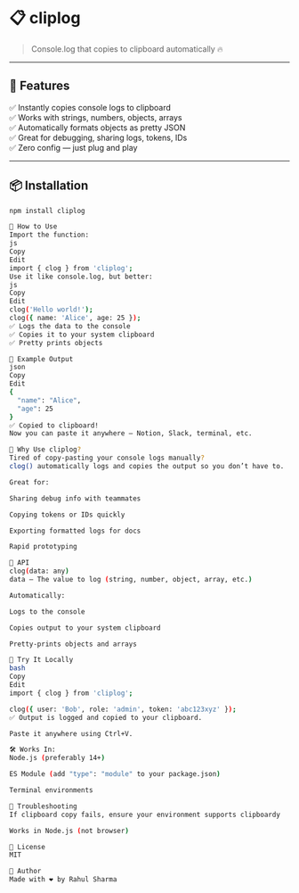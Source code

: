 # 📋 cliplog

> Console.log that copies to clipboard automatically 🔥

---

## 🚀 Features

✅ Instantly copies console logs to clipboard  
✅ Works with strings, numbers, objects, arrays  
✅ Automatically formats objects as pretty JSON  
✅ Great for debugging, sharing logs, tokens, IDs  
✅ Zero config — just plug and play

---

## 📦 Installation

```bash
npm install cliplog

📖 How to Use
Import the function:
js
Copy
Edit
import { clog } from 'cliplog';
Use it like console.log, but better:
js
Copy
Edit
clog('Hello world!');
clog({ name: 'Alice', age: 25 });
✅ Logs the data to the console
✅ Copies it to your system clipboard
✅ Pretty prints objects

📂 Example Output
json
Copy
Edit
{
  "name": "Alice",
  "age": 25
}
✅ Copied to clipboard!
Now you can paste it anywhere — Notion, Slack, terminal, etc.

📌 Why Use cliplog?
Tired of copy-pasting your console logs manually?
clog() automatically logs and copies the output so you don’t have to.

Great for:

Sharing debug info with teammates

Copying tokens or IDs quickly

Exporting formatted logs for docs

Rapid prototyping

🔧 API
clog(data: any)
data — The value to log (string, number, object, array, etc.)

Automatically:

Logs to the console

Copies output to your system clipboard

Pretty-prints objects and arrays

🧪 Try It Locally
bash
Copy
Edit
import { clog } from 'cliplog';

clog({ user: 'Bob', role: 'admin', token: 'abc123xyz' });
✅ Output is logged and copied to your clipboard.

Paste it anywhere using Ctrl+V.

🛠️ Works In:
Node.js (preferably 14+)

ES Module (add "type": "module" to your package.json)

Terminal environments

🐛 Troubleshooting
If clipboard copy fails, ensure your environment supports clipboardy

Works in Node.js (not browser)

📄 License
MIT

🙌 Author
Made with ❤️ by Rahul Sharma